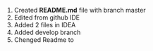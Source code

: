 1. Created **README.md** file with branch master
2. Edited from github IDE
3. Added 2 files in IDEA
4. Added develop branch
5. Chenged Readme to
